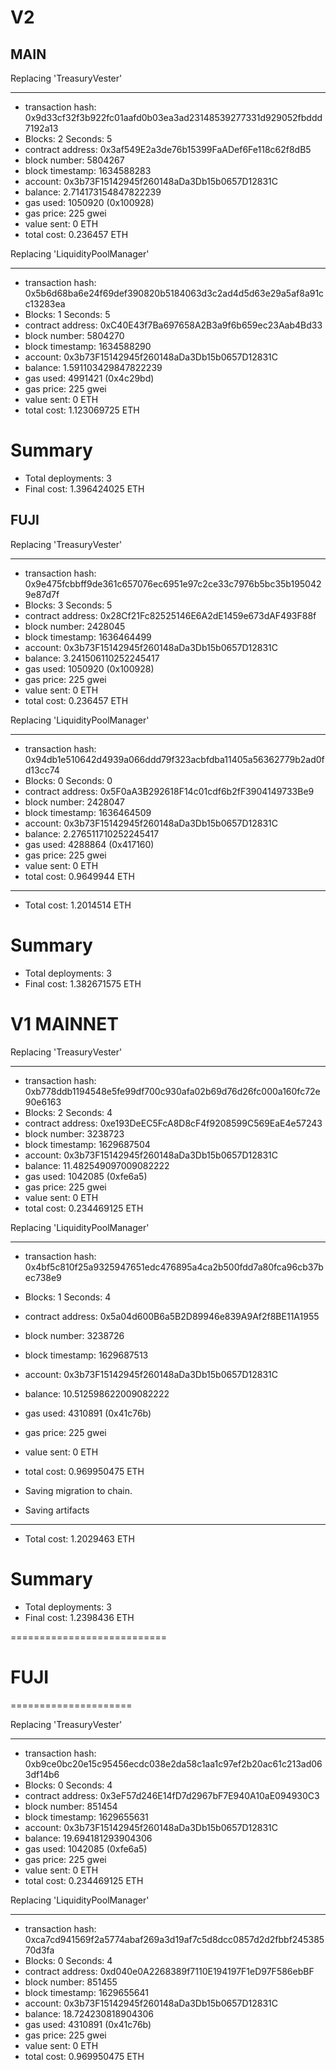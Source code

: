 # V2

## MAIN

Replacing 'TreasuryVester'

---

- transaction hash: 0x9d33cf32f3b922fc01aafd0b03ea3ad23148539277331d929052fbddd7192a13
- Blocks: 2 Seconds: 5
- contract address: 0x3af549E2a3de76b15399FaADef6Fe118c62f8dB5
- block number: 5804267
- block timestamp: 1634588283
- account: 0x3b73F15142945f260148aDa3Db15b0657D12831C
- balance: 2.714173154847822239
- gas used: 1050920 (0x100928)
- gas price: 225 gwei
- value sent: 0 ETH
- total cost: 0.236457 ETH

Replacing 'LiquidityPoolManager'

---

- transaction hash: 0x5b6d68ba6e24f69def390820b5184063d3c2ad4d5d63e29a5af8a91cc13283ea
- Blocks: 1 Seconds: 5
- contract address: 0xC40E43f7Ba697658A2B3a9f6b659ec23Aab4Bd33
- block number: 5804270
- block timestamp: 1634588290
- account: 0x3b73F15142945f260148aDa3Db15b0657D12831C
- balance: 1.591103429847822239
- gas used: 4991421 (0x4c29bd)
- gas price: 225 gwei
- value sent: 0 ETH
- total cost: 1.123069725 ETH

# Summary

- Total deployments: 3
- Final cost: 1.396424025 ETH

## FUJI

Replacing 'TreasuryVester'

---

- transaction hash: 0x9e475fcbbff9de361c657076ec6951e97c2ce33c7976b5bc35b1950429e87d7f
- Blocks: 3 Seconds: 5
- contract address: 0x28Cf21Fc82525146E6A2dE1459e673dAF493F88f
- block number: 2428045
- block timestamp: 1636464499
- account: 0x3b73F15142945f260148aDa3Db15b0657D12831C
- balance: 3.241506110252245417
- gas used: 1050920 (0x100928)
- gas price: 225 gwei
- value sent: 0 ETH
- total cost: 0.236457 ETH

Replacing 'LiquidityPoolManager'

---

- transaction hash: 0x94db1e510642d4939a066ddd79f323acbfdba11405a56362779b2ad0fd13cc74
- Blocks: 0 Seconds: 0
- contract address: 0x5F0aA3B292618F14c01cdf6b2fF3904149733Be9
- block number: 2428047
- block timestamp: 1636464509
- account: 0x3b73F15142945f260148aDa3Db15b0657D12831C
- balance: 2.276511710252245417
- gas used: 4288864 (0x417160)
- gas price: 225 gwei
- value sent: 0 ETH
- total cost: 0.9649944 ETH

---

- Total cost: 1.2014514 ETH

# Summary

- Total deployments: 3
- Final cost: 1.382671575 ETH

# V1 MAINNET

Replacing 'TreasuryVester'

---

- transaction hash: 0xb778ddb1194548e5fe99df700c930afa02b69d76d26fc000a160fc72e90e6163
- Blocks: 2 Seconds: 4
- contract address: 0xe193DeEC5FcA8D8cF4f9208599C569EaE4e57243
- block number: 3238723
- block timestamp: 1629687504
- account: 0x3b73F15142945f260148aDa3Db15b0657D12831C
- balance: 11.482549097009082222
- gas used: 1042085 (0xfe6a5)
- gas price: 225 gwei
- value sent: 0 ETH
- total cost: 0.234469125 ETH

Replacing 'LiquidityPoolManager'

---

- transaction hash: 0x4bf5c810f25a9325947651edc476895a4ca2b500fdd7a80fca96cb37bec738e9
- Blocks: 1 Seconds: 4
- contract address: 0x5a04d600B6a5B2D89946e839A9Af2f8BE11A1955
- block number: 3238726
- block timestamp: 1629687513
- account: 0x3b73F15142945f260148aDa3Db15b0657D12831C
- balance: 10.512598622009082222
- gas used: 4310891 (0x41c76b)
- gas price: 225 gwei
- value sent: 0 ETH
- total cost: 0.969950475 ETH

- Saving migration to chain.
- Saving artifacts

---

- Total cost: 1.2029463 ETH

# Summary

- Total deployments: 3
- Final cost: 1.2398436 ETH

===========================

# FUJI

=====================

Replacing 'TreasuryVester'

---

- transaction hash: 0xb9ce0bc20e15c95456ecdc038e2da58c1aa1c97ef2b20ac61c213ad063df14b6
- Blocks: 0 Seconds: 4
- contract address: 0x3eF57d246E14fD7d2967bF7E940A10aE094930C3
- block number: 851454
- block timestamp: 1629655631
- account: 0x3b73F15142945f260148aDa3Db15b0657D12831C
- balance: 19.694181293904306
- gas used: 1042085 (0xfe6a5)
- gas price: 225 gwei
- value sent: 0 ETH
- total cost: 0.234469125 ETH

Replacing 'LiquidityPoolManager'

---

- transaction hash: 0xca7cd941569f2a5774abaf269a3d19af7c5d8dcc0857d2d2fbbf24538570d3fa
- Blocks: 0 Seconds: 4
- contract address: 0xd040e0A2268389f7110E194197F1eD97F586ebBF
- block number: 851455
- block timestamp: 1629655641
- account: 0x3b73F15142945f260148aDa3Db15b0657D12831C
- balance: 18.724230818904306
- gas used: 4310891 (0x41c76b)
- gas price: 225 gwei
- value sent: 0 ETH
- total cost: 0.969950475 ETH
